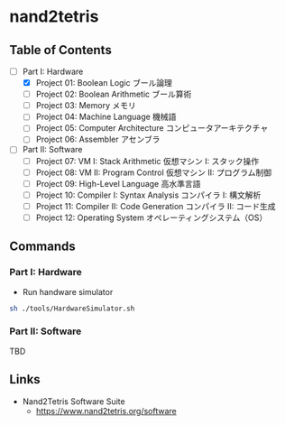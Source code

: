 # nand2tetris

## Table of Contents

- [ ] Part I: Hardware
  - [x] Project 01: Boolean Logic ブール論理
  - [ ] Project 02: Boolean Arithmetic ブール算術
  - [ ] Project 03: Memory メモリ
  - [ ] Project 04: Machine Language 機械語
  - [ ] Project 05: Computer Architecture コンピュータアーキテクチャ
  - [ ] Project 06: Assembler アセンブラ
- [ ] Part II: Software
  - [ ] Project 07: VM I: Stack Arithmetic 仮想マシン I: スタック操作
  - [ ] Project 08: VM II: Program Control 仮想マシン II: プログラム制御
  - [ ] Project 09: High-Level Language 高水準言語
  - [ ] Project 10: Compiler I: Syntax Analysis コンパイラ I: 構文解析
  - [ ] Project 11: Compiler II: Code Generation コンパイラ II: コード生成
  - [ ] Project 12: Operating System オペレーティングシステム（OS）

## Commands

### Part I: Hardware

- Run handware simulator

```sh
sh ./tools/HardwareSimulator.sh
```

### Part II: Software

TBD

## Links

- Nand2Tetris Software Suite
  - https://www.nand2tetris.org/software
